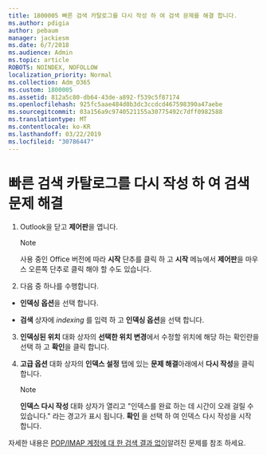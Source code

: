 ```yaml
---
title: 1800005 빠른 검색 카탈로그를 다시 작성 하 여 검색 문제를 해결 합니다.
ms.author: pdigia
author: pebaum
manager: jackiesm
ms.date: 6/7/2018
ms.audience: Admin
ms.topic: article
ROBOTS: NOINDEX, NOFOLLOW
localization_priority: Normal
ms.collection: Adm_O365
ms.custom: 1800005
ms.assetid: 812a5c80-db64-43de-a892-f539c5f87174
ms.openlocfilehash: 925fc5aae484d0b3dc3ccdcd467598390a47aebe
ms.sourcegitcommit: 03a156a9c9740521155a30775492c7dff0982588
ms.translationtype: MT
ms.contentlocale: ko-KR
ms.lasthandoff: 03/22/2019
ms.locfileid: "30786447"
---
```

# <a name="fix-search-issues-by-rebuilding-your-instant-search-catalog"></a>빠른 검색 카탈로그를 다시 작성 하 여 검색 문제 해결

1. Outlook을 닫고 **제어판**을 엽니다.
    
    > [!NOTE]
    > 사용 중인 Office 버전에 따라 **시작** 단추를 클릭 하 고 **시작** 메뉴에서 **제어판**을 마우스 오른쪽 단추로 클릭 해야 할 수도 있습니다. 
  
2. 다음 중 하나를 수행합니다.
    
  - **인덱싱 옵션**을 선택 합니다.
    
  - **검색** 상자에 *indexing* 를 입력 하 고 **인덱싱 옵션**을 선택 합니다.
    
3. **인덱싱된 위치** 대화 상자의 **선택한 위치 변경**에서 수정할 위치에 해당 하는 확인란을 선택 하 고 **확인**을 클릭 합니다.
    
4. **고급 옵션** 대화 상자의 **인덱스 설정** 탭에 있는 **문제 해결**아래에서 **다시 작성**을 클릭 합니다.
    
    > [!NOTE]
    > **인덱스 다시 작성** 대화 상자가 열리고 "인덱스를 완료 하는 데 시간이 오래 걸릴 수 있습니다." 라는 경고가 표시 됩니다. **확인** 을 선택 하 여 인덱스 다시 작성을 시작 합니다. 
  
자세한 내용은 [POP/IMAP 계정에 대 한 검색 결과 없이](https://support.office.com/article/51c9d2c7-a3db-4358-afdf-50d3a9e57039.aspx)알려진 문제를 참조 하세요.
  

